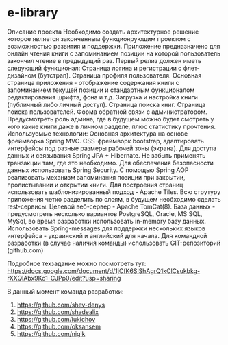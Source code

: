 # e-library

Описание проекта Необходимо создать архитектурное решение которое является законченным функционрующим проектом с возможностью развития и поддержки. Приложение предназначено для онлайн чтения книги с запоминанием позиции на которой пользователь закончил чтение в предыдущий раз. Первый релиз должен иметь следующий функционал: Страница логина и регистрации с флет-дизайном (бутстрап). Страница профиля пользователя. Основная страница приложения - отображение содержания книги с запоминанием текущей позиции и стандартным функционалом редактирования шрифта, фона и т.д. Загрузка и настройка книги (публичный либо личный доступ). Страница поиска книг. Страница поиска пользователей. Форма обратной связи с администратором. Предусмотреть роль админа, где в будущем можно будет смотреть у кого какие книги даже в личном разделе, плюс статистику прочтения. Используемые технологии: Основная архитектура на основе фреймворка Spring MVC. CSS-фреймворк bootstrap, адаптировать интерфейсы под разные размеры рабочей зоны (экрана). Для доступа данных и связывания Spring JPA + Hibernate. Не забыть применять транзакции там, где это необходимо. Для обеспечения безопасности данных использовать Spring Security. С помощью Spring AOP реализовать механизм запоминания позиции при закрытии, пролистывании и открытии книги. Для построения страниц использовать шаблонизированный подход - Apache Tiles. Всю струтуру приложения четко разделить по слоям, в будущем необходимо сделать rest-сервисы. Целевой веб-сервер - Apache TomCat(8). База данных - предусмотреть несколько вариантов PostgreSQL, Oracle, MS SQL, MySql, во время разработки использовать in-memory базу данных. Использовать Spring-messages для поддержки нескольких языков интерфейса - украинский и английский для начала. Для командной разработки (в случае наличия команды) использовать GIT-репозиторий (github.com)

Подробное техзадание можно посмотреть тут: https://docs.google.com/document/d/1jCfK6SlShAgrQ1kClCsukbkg-rXXQlAbx9Ko1-CJPp0/edit?usp=sharing

В данный момент команда разработки: 
1. https://github.com/shev-denys
2. https://github.com/shadealix
3. https://github.com/lukichov
4. https://github.com/oksansem
5. https://github.com/nigik
